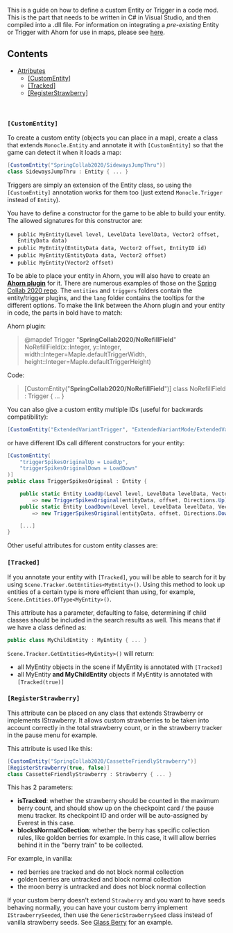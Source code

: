 This is a guide on how to define a custom Entity or Trigger in a code mod. This is the part that needs to be written in C# 
 in Visual Studio, and then compiled into a .dll file. For information on integrating a _pre-existing_ Entity or Trigger with Ahorn for use in maps, please see [here](https://github.com/EverestAPI/Resources/wiki/Adding-Custom-Objects-to-Ahorn).

## Contents
* [Attributes](#creating-custom-entities-and-triggers)
  * [[CustomEntity]](#customentity)
  * [[Tracked]](#tracked)
  * [[RegisterStrawberry]](#registerstrawberry)  
<br/>

### `[CustomEntity]`
To create a custom entity (objects you can place in a map), create a class that extends `Monocle.Entity` and annotate it with `[CustomEntity]` so that the game can detect it when it loads a map:
```cs
[CustomEntity("SpringCollab2020/SidewaysJumpThru")]
class SidewaysJumpThru : Entity { ... }
```

Triggers are simply an extension of the  Entity class, so using the `[CustomEntity]` annotation works for them too (just extend `Monocle.Trigger` instead of `Entity`).

You have to define a constructor for the game to be able to build your entity. The allowed signatures for this constructor are:
* `public MyEntity(Level level, LevelData levelData, Vector2 offset, EntityData data)`
* `public MyEntity(EntityData data, Vector2 offset, EntityID id)`
* `public MyEntity(EntityData data, Vector2 offset)`
* `public MyEntity(Vector2 offset)`

To be able to place your entity in Ahorn, you will also have to create an [**Ahorn plugin**](https://github.com/EverestAPI/Resources/wiki/Adding-Custom-Objects-to-Ahorn) for it. There are numerous examples of those on the [Spring Collab 2020 repo](https://github.com/EverestAPI/SpringCollab2020/tree/master/Ahorn). The `entities` and `triggers` folders contain the entity/trigger plugins, and the `lang` folder contains the tooltips for the different options. To make the link between the Ahorn plugin and your entity in code, the parts in bold have to match:

Ahorn plugin:
> @mapdef Trigger "**SpringCollab2020/NoRefillField**" NoRefillField(x::Integer, y::Integer, width::Integer=Maple.defaultTriggerWidth, height::Integer=Maple.defaultTriggerHeight)

Code:
> [CustomEntity("**SpringCollab2020/NoRefillField**")]
> class NoRefillField : Trigger { ... }

You can also give a custom entity multiple IDs (useful for backwards compatibility):
```cs
[CustomEntity("ExtendedVariantTrigger", "ExtendedVariantMode/ExtendedVariantTrigger")]
```
or have different IDs call different constructors for your entity:
```cs
[CustomEntity(
    "triggerSpikesOriginalUp = LoadUp",
    "triggerSpikesOriginalDown = LoadDown"
)]
public class TriggerSpikesOriginal : Entity {

    public static Entity LoadUp(Level level, LevelData levelData, Vector2 offset, EntityData entityData)
        => new TriggerSpikesOriginal(entityData, offset, Directions.Up);
    public static Entity LoadDown(Level level, LevelData levelData, Vector2 offset, EntityData entityData)
        => new TriggerSpikesOriginal(entityData, offset, Directions.Down);

    [...]
}
```

Other useful attributes for custom entity classes are:

### `[Tracked]`

If you annotate your entity with `[Tracked]`, you will be able to search for it by using `Scene.Tracker.GetEntities<MyEntity>()`. Using this method to look up entities of a certain type is more efficient than using, for example, `Scene.Entities.OfType<MyEntity>()`.

This attribute has a parameter, defaulting to false, determining if child classes should be included in the search results as well. This means that if we have a class defined as:
```cs
public class MyChildEntity : MyEntity { ... }
```

`Scene.Tracker.GetEntities<MyEntity>()` will return:
- all MyEntity objects in the scene if MyEntity is annotated with `[Tracked]`
- all MyEntity **and MyChildEntity** objects if MyEntity is annotated with `[Tracked(true)]`  

### `[RegisterStrawberry]`

This attribute can be placed on any class that extends Strawberry or implements IStrawberry. It allows custom strawberries to be taken into account correctly in the total strawberry count, or in the strawberry tracker in the pause menu for example.

This attribute is used like this:
```cs
[CustomEntity("SpringCollab2020/CassetteFriendlyStrawberry")]
[RegisterStrawberry(true, false)]
class CassetteFriendlyStrawberry : Strawberry { ... }
```
This has 2 parameters:
- **isTracked**: whether the strawberry should be counted in the maximum berry count, and should show up on the checkpoint card / the pause menu tracker. Its checkpoint ID and order will be auto-assigned by Everest in this case.
- **blocksNormalCollection**: whether the berry has specific collection rules, like golden berries for example. In this case, it will allow berries behind it in the "berry train" to be collected.

For example, in vanilla:
- red berries are tracked and do not block normal collection
- golden berries are untracked and block normal collection
- the moon berry is untracked and does not block normal collection 

If your custom berry doesn't extend `Strawberry` and you want to have seeds behaving normally, you can have your custom berry implement `IStrawberrySeeded`, then use the `GenericStrawberrySeed` class instead of vanilla strawberry seeds. See [Glass Berry](https://github.com/EverestAPI/SpringCollab2020/blob/master/Entities/GlassBerry.cs) for an example.